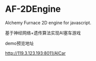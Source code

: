 # AF-2DEngine
Alchemy Furnace 2D engine for javascript.


基于神经网络+遗传算法实现AI塞车游戏

demo预览地址

http://119.3.123.193:8011/AICar
